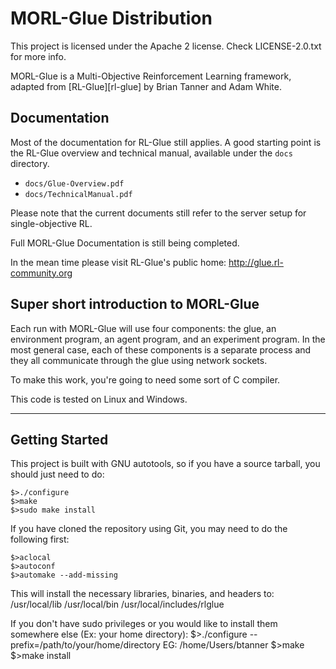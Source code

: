 MORL-Glue Distribution
=========================
This project is licensed under the Apache 2 license. Check LICENSE-2.0.txt for more info. 

MORL-Glue is a Multi-Objective Reinforcement Learning framework, adapted from [RL-Glue][rl-glue] by Brian Tanner and Adam White.


Documentation
----------------------------

Most of the documentation for RL-Glue still applies. A good starting point is the RL-Glue overview and technical manual, available under the `docs` directory.

- `docs/Glue-Overview.pdf`
- `docs/TechnicalManual.pdf`

Please note that the current documents still refer to the server setup for single-objective RL.

Full MORL-Glue Documentation is still being completed.
 
In the mean time please visit RL-Glue's public home:
http://glue.rl-community.org

Super short introduction to MORL-Glue
----------------------------
Each run with MORL-Glue will use four components: the glue, an environment program, an agent program, and an experiment program.  In the most general case, each of these components is a separate process and they all communicate through the glue using network sockets.

To make this work, you're going to need some sort of C compiler.

This code is tested on Linux and Windows.

----------------------------
Getting Started
----------------------------
This project is built with GNU autotools, so if you have a source tarball, you should just need to do:

	$>./configure
	$>make
	$>sudo make install

If you have cloned the repository using Git, you may need to do the following first:

    $>aclocal
	$>autoconf
	$>automake --add-missing
	
This will install the necessary libraries, binaries, and headers to:
	/usr/local/lib
	/usr/local/bin
	/usr/local/includes/rlglue
	
If you don't have sudo privileges or you would like to install them somewhere else (Ex: your home directory):
	$>./configure --prefix=/path/to/your/home/directory         EG: /home/Users/btanner
	$>make
	$>make install



